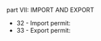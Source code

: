part VII: IMPORT AND EXPORT

<ul>
			<li>32 - Import permit: <ul>
			</ul></li>			<li>33 - Export permit: <ul>
			</ul></li></ul>